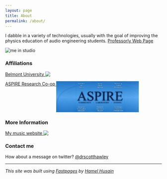 ```yaml
---
layout: page
title: About 
permalink: /about/
---
```


I dabble in a variety of technologies, usually with the goal of improving the physics education of audio engineering students. [Professorly Web Page](https://hedges.belmont.edu/~shawley)

![me in studio](https://hedges.belmont.edu/tada_small.jpg)

### Affiliations

<a href="http://www.belmont.edu">Belmont University <img src="http://i.imgur.com/5OKrXVYs.png" height="100" align="top" style="vertical-align: top;"></a>

<a href="http://aspirecoop.github.io">ASPIRE Research Co-op <img src="https://github.com/aspirecoop/aspirecoop.github.io/blob/master/images/aspire_logo_lines.png?raw=true" height="100" align="top"  style="vertical-align: top;"></a>

### More Information

<a href="http://www.scotthawley.com">My music website
<img src="https://pbs.twimg.com/profile_images/829065329892405248/qBHq198d_400x400.jpg" height="100" align="top" style="vertical-align: top;"></a>

### Contact me
How about a message on twitter?  [@drscotthawley](http://www.twitter.com/drscotthawley)

---
*This site was built using [Fastpages](https://github.com/fastai/fastpages) by [Hamel Husain](https://github.com/hamelsmu)*
